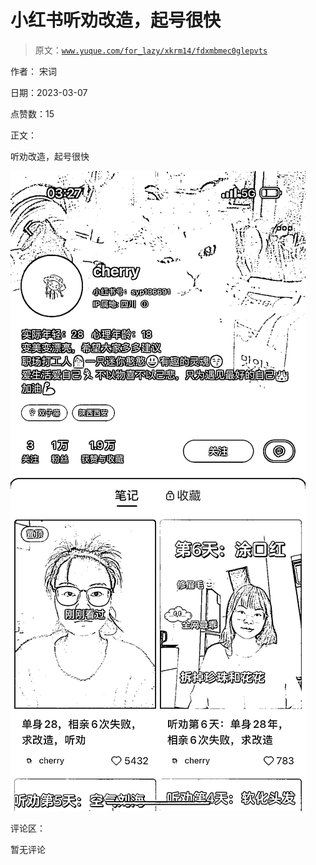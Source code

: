 # 小红书听劝改造，起号很快

> 原文：[`www.yuque.com/for_lazy/xkrm14/fdxmbmec0glepvts`](https://www.yuque.com/for_lazy/xkrm14/fdxmbmec0glepvts)

作者： 宋词 

日期：2023-03-07 

点赞数：15 

正文： 

听劝改造，起号很快 

![](img/c306697f0fe566a3cdc6ff1b303f32a1.png)  

评论区： 

暂无评论 

